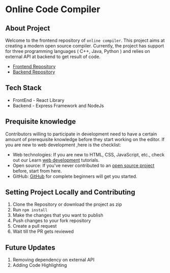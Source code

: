 # Online Code Compiler

## About Project
  Welcome to the frontend repository of `online compiler`. This project aims at creating a modern open source compiler. Currently, the project has support for three programming languages ( C++, Java, Python ) and relies on external API at backend to get result of code. 
  
  - [Frontend Repository](https://github.com/NegiAkash890/editor-frontend/tree/main)
  - [Backend Repository](https://github.com/NegiAkash890/editor-backend)
  
## Tech Stack 
   
   + FrontEnd - React Library
   + Backend  - Express Framework and NodeJs
   
## Prequisite knowledge

Contributors willing to participate in development need to have a certain amount of prerequisite knowledge before they start working on the editor. If you are new to web development ,here is the checklist:

- Web technologies: If you are new to HTML, CSS, JavaScript, etc., check out our Learn [web development](https://developer.mozilla.org/en-US/docs/Learn) tutorials.
- Open source: If you've never contributed to an [open source project](https://developer.mozilla.org/en-US/docs/MDN/Contribute/Open_source_etiquette) before, start from here.
- GitHub: [GitHub](https://developer.mozilla.org/en-US/docs/MDN/Contribute/GitHub_beginners) for complete beginners will get you started.

## Setting Project Locally and Contributing
    
   1. Clone the Repository or download the project as zip 
   2. Run `npm install`
   3. Make the changes that you want to publish
   4. Push changes to your fork repository
   5. Create a pull request 
   6. Wait till the PR gets reviewed


   
## Future Updates
    
   1. Removing dependency on external API
   2. Adding Code Highlighting
   
 
   




